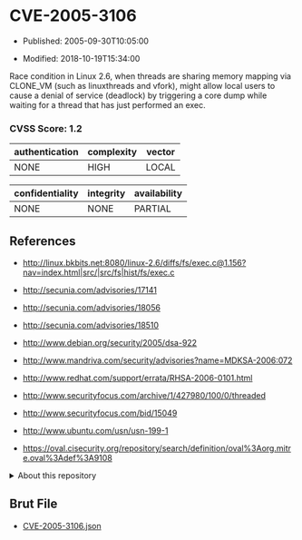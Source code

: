 # CVE-2005-3106

- Published: 2005-09-30T10:05:00

- Modified: 2018-10-19T15:34:00

Race condition in Linux 2.6, when threads are sharing memory mapping via CLONE_VM (such as linuxthreads and vfork), might allow local users to cause a denial of service (deadlock) by triggering a core dump while waiting for a thread that has just performed an exec.

### CVSS Score: **1.2**

| authentication | complexity | vector |
| --- | --- | --- |
| NONE | HIGH | LOCAL |

| confidentiality | integrity | availability |
| --- | --- | --- |
| NONE | NONE | PARTIAL |

## References

* http://linux.bkbits.net:8080/linux-2.6/diffs/fs/exec.c@1.156?nav=index.html|src/|src/fs|hist/fs/exec.c

* http://secunia.com/advisories/17141

* http://secunia.com/advisories/18056

* http://secunia.com/advisories/18510

* http://www.debian.org/security/2005/dsa-922

* http://www.mandriva.com/security/advisories?name=MDKSA-2006:072

* http://www.redhat.com/support/errata/RHSA-2006-0101.html

* http://www.securityfocus.com/archive/1/427980/100/0/threaded

* http://www.securityfocus.com/bid/15049

* http://www.ubuntu.com/usn/usn-199-1

* https://oval.cisecurity.org/repository/search/definition/oval%3Aorg.mitre.oval%3Adef%3A9108

<details>
<summary>About this repository</summary> 

  This repository is part of the project [Live Hack CVE](https://github.com/Live-Hack-CVE). Main website can be found [www.live-hack.org](https://www.live-hack.org) 
  
  Made by [Sn0wAlice](https://github.com/Sn0wAlice) for the people that care about security and need to have a feed of the latest CVEs. Hope you enjoy it, don't forget to star the repo and follow me on [Twitter](https://twitter.com/Sn0wAlice) and [Github](https://github.com/Sn0wAlice). And that is my [personnal website](https://www.alice-snow.me/)

  - [Home Page](https://github.com/Live-Hack-CVE)
  - [Framework](https://github.com/Live-Hack-CVE/cve-framework)
  - [CVE database](https://github.com/Live-Hack-CVE/full_database)
  - [Changelog](https://github.com/Live-Hack-CVE/Changelog)
</details>

## Brut File

* [CVE-2005-3106.json](https://raw.githubusercontent.com/Live-Hack-CVE/full_database/main/cves/2005/CVE-2005-3106.json)

